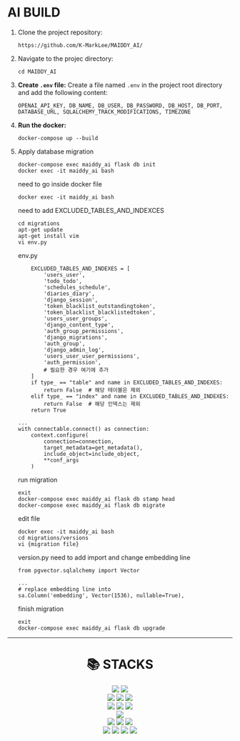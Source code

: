 # AI BUILD

1. Clone the project repository:  
    ```
    https://github.com/K-MarkLee/MAIDDY_AI/
    ```

2. Navigate to the projec directory:
    ```
    cd MAIDDY_AI
    ```
    
3. **Create `.env` file:**
    Create a file named `.env` in the project root directory and add the following content:
    ```
    OPENAI_API_KEY, DB_NAME, DB_USER, DB_PASSWORD, DB_HOST, DB_PORT, DATABASE_URL, SQLALCHEMY_TRACK_MODIFICATIONS, TIMEZONE
    ```

4. **Run the docker:**
    ```
    docker-compose up --build
    ```


5. Apply database migration
    ```
    docker-compose exec maiddy_ai flask db init
    docker exec -it maiddy_ai bash
    ```
    need to go inside docker file
    ```
    docker exec -it maiddy_ai bash
    ```
    need to add EXCLUDED_TABLES_AND_INDEXCES
    ```
    cd migrations
    apt-get update
    apt-get install vim
    vi env.py
    ```

   env.py
    ```
        EXCLUDED_TABLES_AND_INDEXES = [
            'users_user',
            'todo_todo',
            'schedules_schedule',
            'diaries_diary',
            'django_session',
            'token_blacklist_outstandingtoken',
            'token_blacklist_blacklistedtoken',
            'users_user_groups',
            'django_content_type',
            'auth_group_permissions',
            'django_migrations',
            'auth_group',
            'django_admin_log',
            'users_user_user_permissions',
            'auth_permission',
            # 필요한 경우 여기에 추가
        ]
        if type_ == "table" and name in EXCLUDED_TABLES_AND_INDEXES:
            return False  # 해당 테이블은 제외
        elif type_ == "index" and name in EXCLUDED_TABLES_AND_INDEXES:
            return False  # 해당 인덱스는 제외
        return True

    ...
    with connectable.connect() as connection:
        context.configure(
            connection=connection,
            target_metadata=get_metadata(),
            include_object=include_object,
            **conf_args
        )
    
    ```
    run migration
    ```
    exit
    docker-compose exec maiddy_ai flask db stamp head
    docker-compose exec maiddy_ai flask db migrate
    ```
    edit file
    ```
    docker exec -it maiddy_ai bash
    cd migrations/versions
    vi {migration file}
    ```
    version.py
    need to add import and change embedding line
    ```
    from pgvector.sqlalchemy import Vector

    ...
    # replace embedding line into
    sa.Column('embedding', Vector(1536), nullable=True),
    
    ```
    finish migration
    ```
    exit
    docker-compose exec maiddy_ai flask db upgrade
    ```

---


<div align=center><h1>📚 STACKS</h1></div>

<div align=center> 
  <!-- Frontend -->
  <img src="https://img.shields.io/badge/Next.js-000000?style=for-the-badge&logo=next.js&logoColor=white"> 
  <img src="https://img.shields.io/badge/Tailwind%20CSS-06B6D4?style=for-the-badge&logo=tailwindcss&logoColor=white">
  <br>
  
  <!-- Backend -->
  <img src="https://img.shields.io/badge/Django%20DRF-092E20?style=for-the-badge&logo=django&logoColor=white"> 
  <img src="https://img.shields.io/badge/Flask-000000?style=for-the-badge&logo=flask&logoColor=white">
  <img src="https://img.shields.io/badge/Postman-FF6C37?style=for-the-badge&logo=postman&logoColor=white">
  <br>
  
  <!-- AI -->
  <img src="https://img.shields.io/badge/OpenAI-412991?style=for-the-badge&logo=openai&logoColor=white"> 
  <img src="https://img.shields.io/badge/FAISS-0086FF?style=for-the-badge&logo=faiss&logoColor=white">
  <img src="https://img.shields.io/badge/Embeddings-3A86FF?style=for-the-badge&logo=ai&logoColor=white">
  <br>
  
  <!-- Database -->
  <img src="https://img.shields.io/badge/PostgreSQL-336791?style=for-the-badge&logo=postgresql&logoColor=white"> 
  <br>
  
  <!-- Cloud/Infrastructure -->
  <img src="https://img.shields.io/badge/AWS-232F3E?style=for-the-badge&logo=amazonaws&logoColor=white"> 
  <img src="https://img.shields.io/badge/Docker-2496ED?style=for-the-badge&logo=docker&logoColor=white">
  <img src="https://img.shields.io/badge/Python%203.9-3776AB?style=for-the-badge&logo=python&logoColor=white">
  <br>
  
  <!-- Collaboration -->
  <img src="https://img.shields.io/badge/JIRA-0052CC?style=for-the-badge&logo=jira&logoColor=white"> 
  <img src="https://img.shields.io/badge/Figma-F24E1E?style=for-the-badge&logo=figma&logoColor=white">
  <img src="https://img.shields.io/badge/Slack-4A154B?style=for-the-badge&logo=slack&logoColor=white">
  <img src="https://img.shields.io/badge/Notion-000000?style=for-the-badge&logo=notion&logoColor=white">
</div>
